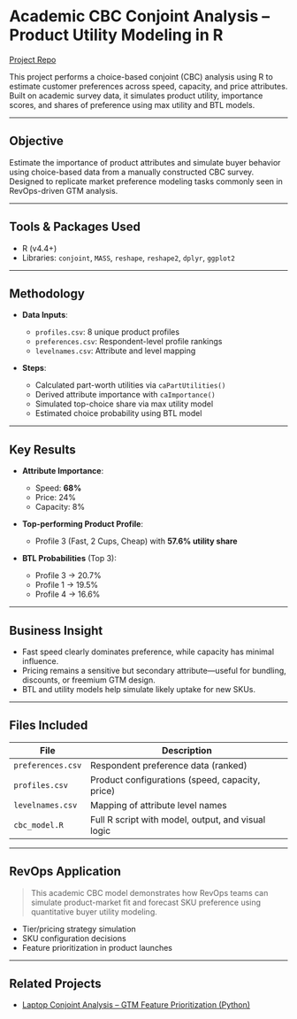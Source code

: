 # Academic CBC Conjoint Analysis – Product Utility Modeling in R

 [Project Repo](https://github.com/Atharwa351/Portfolio/tree/main/Financial%20Modelling/Conjoint%20Analysis/Academic_CBC_Project)

This project performs a choice-based conjoint (CBC) analysis using R to estimate customer preferences across speed, capacity, and price attributes. Built on academic survey data, it simulates product utility, importance scores, and shares of preference using max utility and BTL models.

---

##  Objective

Estimate the importance of product attributes and simulate buyer behavior using choice-based data from a manually constructed CBC survey. Designed to replicate market preference modeling tasks commonly seen in RevOps-driven GTM analysis.

---

##  Tools & Packages Used

- R (v4.4+)
- Libraries: `conjoint`, `MASS`, `reshape`, `reshape2`, `dplyr`, `ggplot2`

---

##  Methodology

- **Data Inputs**:  
  - `profiles.csv`: 8 unique product profiles  
  - `preferences.csv`: Respondent-level profile rankings  
  - `levelnames.csv`: Attribute and level mapping

- **Steps**:  
  - Calculated part-worth utilities via `caPartUtilities()`  
  - Derived attribute importance with `caImportance()`  
  - Simulated top-choice share via max utility model  
  - Estimated choice probability using BTL model

---

##  Key Results

- **Attribute Importance**:  
  - Speed: **68%**  
  - Price: 24%  
  - Capacity: 8%

- **Top-performing Product Profile**:  
  - Profile 3 (Fast, 2 Cups, Cheap) with **57.6% utility share**

- **BTL Probabilities** (Top 3):  
  - Profile 3 → 20.7%  
  - Profile 1 → 19.5%  
  - Profile 4 → 16.6%

---

##  Business Insight

- Fast speed clearly dominates preference, while capacity has minimal influence.
- Pricing remains a sensitive but secondary attribute—useful for bundling, discounts, or freemium GTM design.
- BTL and utility models help simulate likely uptake for new SKUs.

---

##  Files Included

| File              | Description                                         |
|-------------------|-----------------------------------------------------|
| `preferences.csv` | Respondent preference data (ranked)                 |
| `profiles.csv`    | Product configurations (speed, capacity, price)     |
| `levelnames.csv`  | Mapping of attribute level names                     |
| `cbc_model.R`     | Full R script with model, output, and visual logic  |

---

##  RevOps Application

> This academic CBC model demonstrates how RevOps teams can simulate product-market fit and forecast SKU preference using quantitative buyer utility modeling.

- Tier/pricing strategy simulation  
- SKU configuration decisions  
- Feature prioritization in product launches

---

##  Related Projects

- [Laptop Conjoint Analysis – GTM Feature Prioritization (Python)](https://github.com/Atharwa351/Portfolio/tree/main/Financial%20Modelling/Conjoint%20Analysis/Laptop_Preference_Case_Study)



